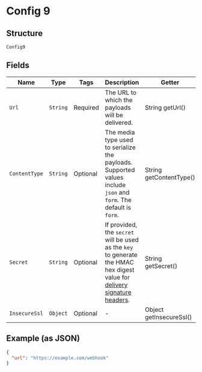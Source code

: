 
# Config 9

## Structure

`Config9`

## Fields

| Name | Type | Tags | Description | Getter | Setter |
|  --- | --- | --- | --- | --- | --- |
| `Url` | `String` | Required | The URL to which the payloads will be delivered. | String getUrl() | setUrl(String url) |
| `ContentType` | `String` | Optional | The media type used to serialize the payloads. Supported values include `json` and `form`. The default is `form`. | String getContentType() | setContentType(String contentType) |
| `Secret` | `String` | Optional | If provided, the `secret` will be used as the `key` to generate the HMAC hex digest value for [delivery signature headers](https://docs.github.com/webhooks/event-payloads/#delivery-headers). | String getSecret() | setSecret(String secret) |
| `InsecureSsl` | `Object` | Optional | - | Object getInsecureSsl() | setInsecureSsl(Object insecureSsl) |

## Example (as JSON)

```json
{
  "url": "https://example.com/webhook"
}
```

